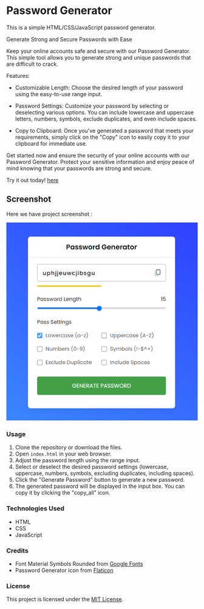# Password Generator

This is a simple HTML/CSS/JavaScript password generator.

Generate Strong and Secure Passwords with Ease

Keep your online accounts safe and secure with our Password Generator. This simple tool allows you to generate strong and unique passwords that are difficult to crack.

Features:

- Customizable Length: Choose the desired length of your password using the easy-to-use range input.

- Password Settings: Customize your password by selecting or deselecting various options. You can include lowercase and uppercase letters, numbers, symbols, exclude duplicates, and even include spaces.

- Copy to Clipboard: Once you've generated a password that meets your requirements, simply click on the "Copy" icon to easily copy it to your clipboard for immediate use.

Get started now and ensure the security of your online accounts with our Password Generator. Protect your sensitive information and enjoy peace of mind knowing that your passwords are strong and secure.

Try it out today! [here](https://halip26.github.io/password-generator)

## Screenshot

Here we have project screenshot :

![Screenshot](Screenshot.png)

### Usage

1. Clone the repository or download the files.
2. Open `index.html` in your web browser.
3. Adjust the password length using the range input.
4. Select or deselect the desired password settings (lowercase, uppercase, numbers, symbols, excluding duplicates, including spaces).
5. Click the "Generate Password" button to generate a new password.
6. The generated password will be displayed in the input box. You can copy it by clicking the "copy_all" icon.

### Technologies Used

- HTML
- CSS
- JavaScript

### Credits

- Font Material Symbols Rounded from [Google Fonts](https://fonts.googleapis.com/css2?family=Material+Symbols+Rounded)
- Password Generator icon from [Flaticon](https://www.flaticon.com/)

### License

This project is licensed under the [MIT License](LICENSE).
